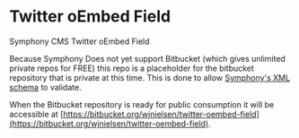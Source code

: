 # Twitter oEmbed Field
Symphony CMS Twitter oEmbed Field

Because Symphony Does not yet support Bitbucket (which gives unlimited private repos for FREE) this repo is a placeholder for the bitbucket repository that is private at this time. This is done to allow [Symphony's XML schema](http://getsymphony.com/schemas/extension/1.0) to validate.

When the Bitbucket repository is ready for public consumption it will be accessible at [https://bitbucket.org/wjnielsen/twitter-oembed-field](https://bitbucket.org/wjnielsen/twitter-oembed-field).
